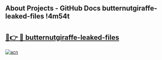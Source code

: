 ## About Projects - GitHub Docs butternutgiraffe-leaked-files !4m54t

# <h2><a href="https://andorid.site?title=butternutgiraffe-leaked-files&ref=19M">🔗👉 🔴 butternutgiraffe-leaked-files</a></h2>

[![acn](https://github.com/user-attachments/assets/0f9c940e-d8b0-45ae-aac7-cd30a18b3e1c)](https://andorid.site?title=butternutgiraffe-leaked-files&ref=19M)
